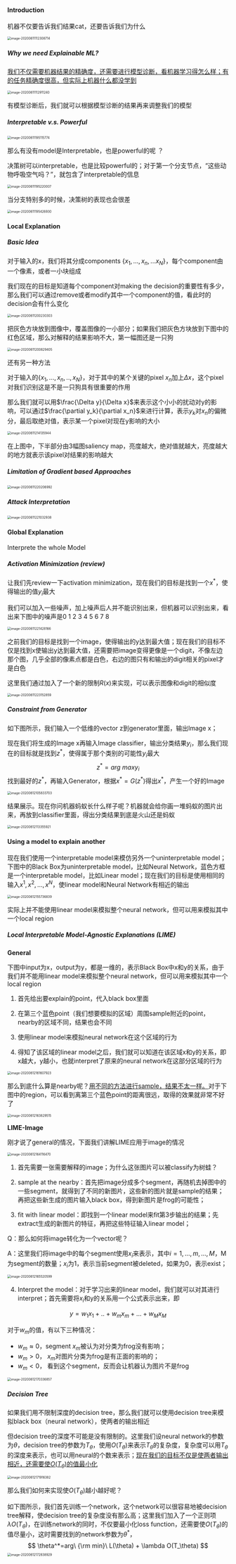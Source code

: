 #### Introduction

机器不仅要告诉我们结果cat，还要告诉我们为什么 

<img src="../image/image-20200611112308714.png" alt="image-20200611112308714" style="zoom:50%;" />

##### Why we need Explainable ML?

<u>我们不仅需要机器结果的精确度，还需要进行模型诊断，看机器学习得怎么样；有的任务精确度很高，但实际上机器什么都没学到</u>

<img src="../image/image-20200611112911240.png" alt="image-20200611112911240" style="zoom:50%;" />

有模型诊断后，我们就可以根据模型诊断的结果再来调整我们的模型

##### Interpretable v.s. Powerful

<img src="../image/image-20200611195115774.png" alt="image-20200611195115774" style="zoom:50%;" />

那么有没有model是Interpretable，也是powerful的呢 ？

决策树可以interpretable，也是比较powerful的；对于第一个分支节点，“这些动物呼吸空气吗？”，就包含了interpretable的信息

<img src="../image/image-20200611195220007.png" alt="image-20200611195220007" style="zoom:50%;" />

当分支特别多的时候，决策树的表现也会很差

<img src="../image/image-20200611195426930.png" alt="image-20200611195426930" style="zoom:50%;" />

#### Local Explanation

##### Basic Idea

对于输入的x，我们将其分成components $\{x_1,...,x_n,...x_N\}$，每个component由一个像素，或者一小块组成

我们现在的目标是知道每个component对making the decision的重要性有多少，那么我们可以通过remove或者modify其中一个component的值，看此时的decision会有什么变化

<img src="../image/image-20200611200230303.png" alt="image-20200611200230303" style="zoom:50%;" />

把灰色方块放到图像中，覆盖图像的一小部分；如果我们把灰色方块放到下图中的红色区域，那么对解释的结果影响不大，第一幅图还是一只狗

<img src="../image/image-20200611200829405.png" alt="image-20200611200829405" style="zoom:50%;" />

还有另一种方法

对于输入的$\{x_1,...,x_n,..,x_N\}$，对于其中的某个关键的pixel $x_n$加上$\Delta x$，这个pixel对我们识别这是不是一只狗具有很重要的作用

那么我们就可以用$\frac{\Delta y}{\Delta x}$来表示这个小小的扰动对y的影响，可以通过$\frac{\partial y_k}{\partial x_n}$来进行计算，表示$y_k$对$x_n$的偏微分，最后取绝对值，表示某一个pixel对现在y影响的大小

<img src="../image/image-20200611214135944.png" alt="image-20200611214135944" style="zoom:50%;" />

在上图中，下半部分由3幅图saliency map，亮度越大，绝对值就越大，亮度越大的地方就表示该pixel对结果的影响越大

##### Limitation of Gradient based Approaches

<img src="../image/image-20200611220206992.png" alt="image-20200611220206992" style="zoom:50%;" />

##### Attack Interpretation

<img src="../image/image-20200611221032938.png" alt="image-20200611221032938" style="zoom:50%;" />

#### Global Explanation

Interprete the whole Model

##### **Activation Minimization** (review)

让我们先review一下activation minimization，现在我们的目标是找到一个$x^*$，使得输出的值$y_i$最大

我们可以加入一些噪声，加上噪声后人并不能识别出来，但机器可以识别出来，看出来下图中的噪声是0 1 2 3 4 5 6 7 8

<img src="../image/image-20200611221428166.png" alt="image-20200611221428166" style="zoom:50%;" />

之前我们的目标是找到一个image，使得输出的y达到最大值；现在我们的目标不仅是找到x使输出y达到最大值，还需要把image变得更像是一个digit，不像左边那个图，几乎全部的像素点都是白色，右边的图只有和输出的digit相关的pixel才是白色

这里我们通过加入了一个新的限制$R(x)$来实现，可以表示图像和digit的相似度

<img src="../image/image-20200611223152859.png" alt="image-20200611223152859" style="zoom:50%;" />

##### Constraint from Generator

如下图所示，我们输入一个低维的vector z到generator里面，输出Image x；

现在我们将生成的Image x再输入Image classifier，输出分类结果$y_i$，那么我们现在的目标就是找到$z^*$，使得属于那个类别的可能性$y_i$最大
$$
z^*=arg \ max y_i
$$
找到最好的$z^*$，再输入Generator，根据$x^*=G(z^*)$得出$x^*$，产生一个好的Image

<img src="../image/image-20200612105833703.png" alt="image-20200612105833703" style="zoom:50%;" />

结果展示。现在你问机器蚂蚁长什么样子呢？机器就会给你画一堆蚂蚁的图片出来，再放到classifier里面，得出分类结果到底是火山还是蚂蚁

<img src="../image/image-20200612113355921.png" alt="image-20200612113355921" style="zoom:50%;" />

#### Using a model to explain another

现在我们使用一个interpretable model来模仿另外一个uninterpretable model；下图中的Black Box为uninterpretable model，比如Neural Network，蓝色方框是一个interpretable model，比如Linear model；现在我们的目标是使用相同的输入$x^1,x^2,...,x^N$，使linear model和Neural Network有相近的输出

<img src="../image/image-20200612155736839.png" alt="image-20200612155736839" style="zoom:50%;" />

实际上并不能使用linear model来模拟整个neural network，但可以用来模拟其中一个local region

##### Local Interpretable Model-Agnostic Explanations (LIME)

**General**

下图中input为x，output为y，都是一维的，表示Black Box中x和y的关系，由于我们并不能用linear model来模拟整个neural network，但可以用来模拟其中一个local region

1. 首先给出要explain的point，代入black box里面

2. 在第三个蓝色point（我们想要模拟的区域）周围sample附近的point，nearby的区域不同，结果也会不同

3. 使用linear model来模拟neural network在这个区域的行为

4. 得知了该区域的linear model之后，我们就可以知道在该区域x和y的关系，即x越大，y越小，也就interpret了原来的neural network在这部分区域的行为

<img src="../image/image-20200612161607923.png" alt="image-20200612161607923" style="zoom:50%;" />

那么到底什么算是nearby呢？<u>用不同的方法进行sample，结果不太一样。</u>对于下图中的region，可以看到离第三个蓝色point的距离很远，取得的效果就非常不好了

<img src="../image/image-20200612163829515.png" alt="image-20200612163829515" style="zoom:50%;" />

**LIME-Image**

刚才说了general的情况，下面我们讲解LIME应用于image的情况

<img src="../image/image-20200612164116470.png" alt="image-20200612164116470" style="zoom:50%;" />

1. 首先需要一张需要解释的image；为什么这张图片可以被classify为树蛙？

2. sample at the nearby：首先把image分成多个segment，再随机去掉图中的一些segment，就得到了不同的新图片，这些新的图片就是sample的结果；再把这些新生成的图片输入black box，得到新图片是frog的可能性；
3. fit with linear model：即找到一个linear model来fit第3步输出的结果；先extract生成的新图片的特征，再把这些特征输入linear model；

Q：那么如何将image转化为一个vector呢？

A：这里我们将image中的每个segment使用$x_i$来表示，其中$i=1,...,m,...,M$，M为segment的数量；$x_i$为1，表示当前segment被deleted，如果为0，表示exist；

<img src="../image/image-20200612165520599.png" alt="image-20200612165520599" style="zoom:50%;" />

4. Interpret the model：对于学习出来的linear model，我们就可以对其进行interpret；首先需要将$x_i$和y的关系用一个公式表示出来，即

$$
y=w_1x_1+..+w_mx_m+...+w_Mx_M
$$

对于$w_m$的值，有以下三种情况：

+ $w_m\approx 0$，segment $x_m$被认为对分类为frog没有影响；
+ $w_m> 0$， $x_m$对图片分类为frog是有正面的影响的；
+ $w_m<0$， 看到这个segment，反而会让机器认为图片不是frog

<img src="../image/image-20200612170336857.png" alt="image-20200612170336857" style="zoom:50%;" />

##### Decision Tree

如果我们用不限制深度的decision tree，那么我们就可以使用decision tree来模拟black box（neural network），使两者的输出相近

但decision tree的深度不可能是没有限制的。这里我们设neural network的参数为$\theta$，decision tree的参数为$T_\theta$，使用$O(T_\theta)$来表示$T_\theta$的复杂度，复杂度可以用$T_\theta$的深度来表示，也可以用neural的个数来表示；<u>现在我们的目标不仅是使两者输出相近，还需要使$O(T_\theta)$的值最小化</u>

<img src="../image/image-20200612171916382.png" alt="image-20200612171916382" style="zoom:50%;" />

那么我们如何来实现使$O(T_\theta)$越小越好呢？

如下图所示，我们首先训练一个network，这个network可以很容易地被decision tree解释，使decision tree的复杂度没有那么高；这里我们加入了一个正则项$\lambda O(T_\theta)$，在训练network的同时，不仅要最小化loss function，还需要使$O(T_\theta)$的值尽量小，这时需要找到的network参数为$\theta^*$，
$$
\theta^*=arg\ {\rm min}\ L(\theta) + \lambda O(T_\theta)
$$
<img src="../image/image-20200612172838929.png" alt="image-20200612172838929" style="zoom:50%;" />


